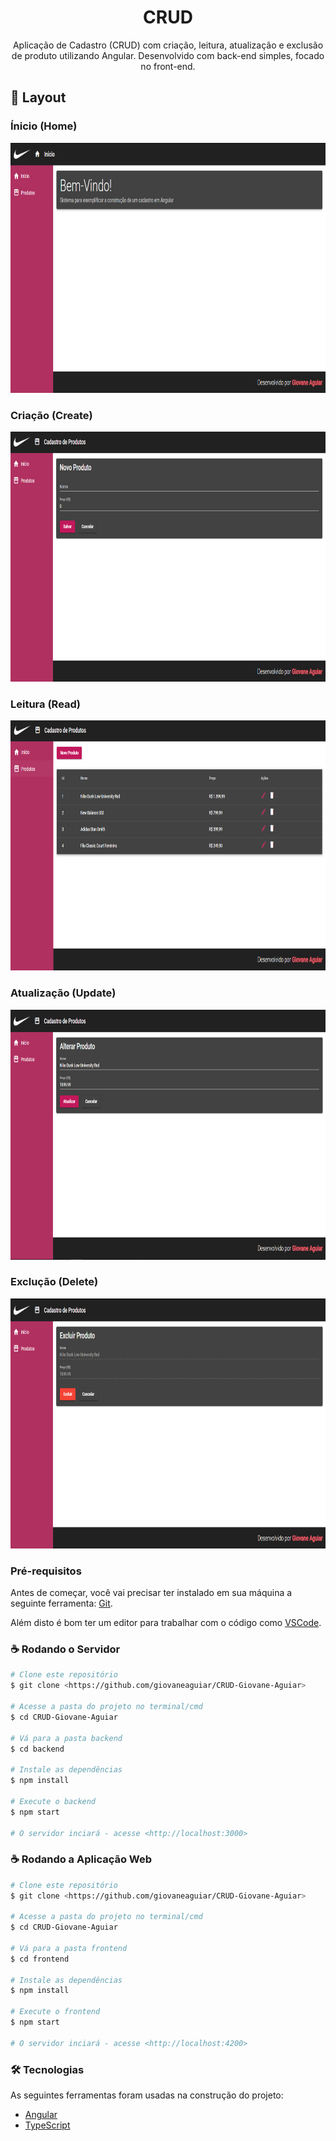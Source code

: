 <h1 align="center">CRUD</h1>
<p align="center">Aplicação de Cadastro (CRUD) com criação, leitura, atualização e exclusão de produto utilizando Angular. Desenvolvido com back-end simples, focado no front-end.</p>

## 🎨 Layout 
### Ínicio (Home)

<img src="/frontend/src/assets/1.png" width="800" height="400"> 

### Criação (Create)


<img src="/frontend/src/assets/2.png" width="800" height="400">

### Leitura (Read)

<img src="/frontend/src/assets/3.png" width="800" height="400">

### Atualização (Update)

<img src="/frontend/src/assets/4.png" width="800" height="400">

### Exclução (Delete)

<img src="/frontend/src/assets/5.png" width="800" height="400">

### Pré-requisitos

Antes de começar, você vai precisar ter instalado em sua máquina a seguinte ferramenta:
[Git](https://git-scm.com).

Além disto é bom ter um editor para trabalhar com o código como [VSCode](https://code.visualstudio.com/).

### ☕ Rodando o Servidor

```bash
# Clone este repositório
$ git clone <https://github.com/giovaneaguiar/CRUD-Giovane-Aguiar>

# Acesse a pasta do projeto no terminal/cmd
$ cd CRUD-Giovane-Aguiar

# Vá para a pasta backend
$ cd backend

# Instale as dependências
$ npm install

# Execute o backend 
$ npm start

# O servidor inciará - acesse <http://localhost:3000>
```

### ☕ Rodando a Aplicação Web

```bash
# Clone este repositório
$ git clone <https://github.com/giovaneaguiar/CRUD-Giovane-Aguiar>

# Acesse a pasta do projeto no terminal/cmd
$ cd CRUD-Giovane-Aguiar

# Vá para a pasta frontend
$ cd frontend

# Instale as dependências
$ npm install

# Execute o frontend
$ npm start

# O servidor inciará - acesse <http://localhost:4200>
```

### 🛠 Tecnologias

As seguintes ferramentas foram usadas na construção do projeto:
- [Angular](https://angular.io/guide/what-is-angular)
- [TypeScript](https://www.typescriptlang.org/)
